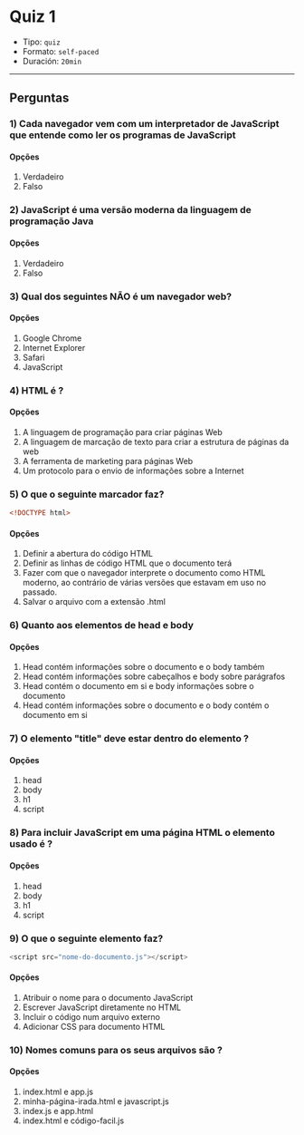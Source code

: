 # Quiz 1

- Tipo: `quiz`
- Formato: `self-paced`
- Duración: `20min`

---

## Perguntas

### 1) Cada navegador vem com um interpretador de JavaScript que entende como ler os programas de JavaScript

#### Opções

1. Verdadeiro
2. Falso

<solution style="display:none;">1</solution>

### 2) JavaScript é uma versão moderna da linguagem de programação Java

#### Opções

1. Verdadeiro
2. Falso

<solution style="display:none;">2</solution>

### 3) Qual dos seguintes NÃO é um navegador web?

#### Opções

1. Google Chrome
2. Internet Explorer
3. Safari
4. JavaScript

<solution style="display:none;">4</solution>

### 4) HTML é ?

#### Opções

1. A linguagem de programação para criar páginas Web
2. A linguagem de marcação de texto para criar a estrutura de páginas da web
3. A ferramenta de marketing para páginas Web
4. Um protocolo para o envio de informações sobre a Internet

<solution style="display:none;">2</solution>

### 5) O que o seguinte marcador faz?

```html
<!DOCTYPE html>
```

#### Opções

1. Definir a abertura do código HTML
2. Definir as linhas de código HTML que o documento terá
3. Fazer com que o navegador interprete o documento como HTML moderno, ao
   contrário de várias versões que estavam em uso no passado.
4. Salvar o arquivo com a extensão .html

<solution style="display:none;">3</solution>

### 6) Quanto aos elementos de head e body

#### Opções

1. Head contém informações sobre o documento e o body também
2. Head contém informações sobre cabeçalhos e body sobre parágrafos
3. Head contém o documento em si e body informações sobre o documento
4. Head contém informações sobre o documento e o body contém o documento em si

<solution style="display:none;">4</solution>

### 7) O elemento "title" deve estar dentro do elemento ?

#### Opções

1. head
2. body
3. h1
4. script

<solution style="display:none;">1</solution>

### 8) Para incluir JavaScript em uma página HTML o elemento usado é ?

#### Opções

1. head
2. body
3. h1
4. script

<solution style="display:none;">4</solution>

### 9) O que o seguinte elemento faz?

```js
<script src="nome-do-documento.js"></script>
```

#### Opções

1. Atribuir o nome para o documento JavaScript
2. Escrever JavaScript diretamente no HTML
3. Incluir o código num arquivo externo
4. Adicionar CSS para documento HTML

<solution style="display:none;">3</solution>

### 10) Nomes comuns para os seus arquivos são ?

#### Opções

1. index.html e app.js
2. minha-página-irada.html e javascript.js
3. index.js e app.html
4. index.html e código-facil.js

<solution style="display:none;">1</solution>

